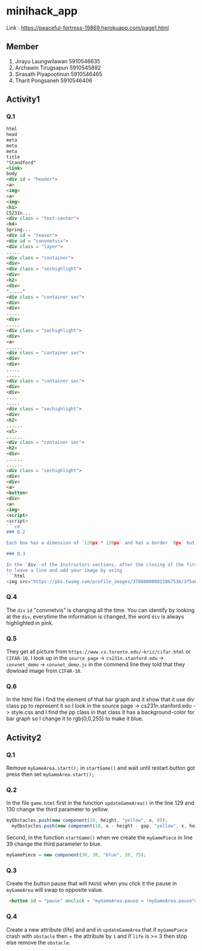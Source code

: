 # minihack_app

Link : https://peaceful-fortress-19869.herokuapp.com/page1.html

## Member

1. Jirayu Laungwilawan    5910546635
2. Archawin Tirugsapun    5910545892
3. Sirasath Piyapootinun  5910546465
4. Tharit Pongsaneh       5910546406

## Activity1

### Q.1
```html
html
head
meta
meta
meta
title
"Standford"
<link>
body
<div id = "header">
<a>
<img>
<a>
<img>
<h1>
C5231n...
<div class = "text-center">
<h4>
Spring...
<div id = "teaser">
<div id = "convnetvis">
<div class = "layer">
.....
<div class = "container">
<div>
<div class = "sechighlight">
<div>
<h2>
<div>
"....."
<div class = "container sec">
<div>
<div>
.....
<div>
.....
<div class = "sechighlight">
<div>
<a>
......
<div class = "container sec">
<div>
<div>
.....
.....
<div class = "container sec">
<div>
<div>
....
.....
<div class = "sechighlight">
<div>
<h2>
......
<ul>
......
<div class = "container sec">
<h2>
<div>
......
......
<div class = "sechighlight">
<div>
<div>
<a>
<button>
<div>
<a>
<img>
<script>
<script>
```cd
### Q.2

Each box has a dimension of `120px * 120px` and has a border `0px` but has a `10px` `margin` at the bottom of each images. The font size of each name is `16px`. All of these boxes has an `event listener`. Its box sizing is a border box so border is created automatically for all the boxes. But for the whole section of "Instructors Teaching Assistants" there is a `margin` on both the left and right side of `15px` each. The Instructors and the Teaching Assistants both have a `padding` on the left and right of `15px`.

### Q.3

In the `div` of the Instructors sections, after the closing of the first Serena Yeung `div`, add a `<br>`
to leave a line and add your image by using
```html
<img src="https://pbs.twimg.com/profile_images/378800000822867536/3f5a00acf72df93528b6bb7cd0a4fd0c.jpeg">
```

### Q.4

The `div` `id` "convnetvis" is changing all the time. You can identify by looking at the `div`, everytime the information is changed, the word `div` is always highlighted in pink.

### Q.5

They get all picture from `https://www.cs.toronto.edu/~kriz/cifar.html` or `CIFAR-10`. I look up in the `source page` -> `cs231n.stanford.edu` -> `convnet_demo` -> `convnet_demo.js` in the commend line they told that they dowload image from `CIFAR-10`.

### Q.6

In the html file I find the element of that bar graph and it show that it use div class pp to represent it so I look in the source page -> cs231n.stanford.edu -> style.css and I find the pp class in that class it has a background-color for bar graph so I change it to rgb(0,0,255) to make it blue.

## Activity2

### Q.1

Remove `myGameArea.start();` in `startGame()` and wait until restart button got press then set `myGameArea.start();`

### Q.2

In the file `game.html` first in the function `updateGameArea()` in the line 129 and 130 change the third parameter to yellow.

```javascript
myObstacles.push(new component(10, height, "yellow", x, 0));
  myObstacles.push(new component(10, x - height - gap, "yellow", x, height + gap));
```

Second, in the function `startGame()` when we create the `myGamePiece` in line 39 change the third parameter to blue.

```javascript
myGamePiece = new component(30, 30, "blue", 10, 75);
```

### Q.3
Create the button pause that will `PAUSE` when you click it the pause in `myGameArea` will swap to opposite value.
```html
 <button id = "pause" onclick = "myGameArea.pause = !myGameArea.pause">PAUSE</button>
 ```

### Q.4
Create a new attribute (life) and and in `updateGameArea` that if `myGamePiece` crash with `obstacle` then + the attribute by `1` and if `life` is >= 3 then stop else remove the `obstacle`.
